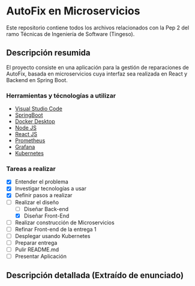 # AutoFix en Microservicios
Este repositorio contiene todos los archivos relacionados con la Pep 2 del ramo Técnicas de Ingeniería de Software (Tingeso).

## Descripción resumida
El proyecto consiste en una aplicación para la gestión de reparaciones de AutoFix, basada en microservicios cuya interfaz sea realizada en React y Backend en Spring Boot.<br>

### Herramientas y técnologías a utilizar
* [Visual Studio Code](https://code.visualstudio.com/)
* [SpringBoot](https://start.spring.io/)
* [Docker Desktop](https://www.docker.com/products/docker-desktop/)
* [Node JS](https://nodejs.org/en)
* [React JS](https://react.dev/)
* [Prometheus](https://prometheus.io/)
* [Grafana](https://grafana.com/)
* [Kubernetes](https://kubernetes.io/es/)

### Tareas a realizar
- [x] Entender el problema
- [x] Investigar tecnologías a usar
- [x] Definir pasos a realizar
- [ ] Realizar el diseño 
  - [ ] Diseñar Back-end
  - [x] Diseñar Front-End
- [ ] Realizar construcción de Microservicios
- [ ] Refinar Front-end de la entrega 1
- [ ] Desplegar usando Kubernetes
- [ ] Preparar entrega
- [ ] Pulir README.md
- [ ] Presentar Aplicación

## Descripción detallada (Extraído de enunciado)